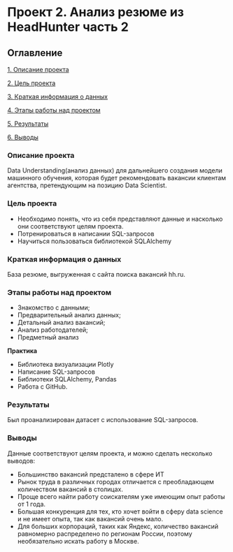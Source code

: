 # Проект 2. Анализ резюме из HeadHunter часть 2

## Оглавление
[1. Описание проекта](https://github.com/olga-chist/olga-data_science/tree/main/project_2/part_2)

[2. Цель проекта](https://github.com/olga-chist/olga-data_science/tree/main/project_2/part_2)

[3. Краткая информация о данных](https://github.com/olga-chist/olga-data_science/tree/main/project_2/part_2)

[4. Этапы работы над проектом](https://github.com/olga-chist/olga-data_science/tree/main/project_2/part_2)

[5. Результаты](https://github.com/olga-chist/olga-data_science/tree/main/project_2/part_2)

[6. Выводы](https://github.com/olga-chist/olga-data_science/tree/main/project_2/part_2)

### Описание проекта 

Data Understanding(анализ данных) для дальнейшего создания модели машинного обучения, которая будет рекомендовать вакансии клиентам агентства, претендующим на позицию Data Scientist.

### Цель проекта
* Необходимо понять, что из себя представляют данные и насколько они соответствуют целям проекта.
* Потренироваться в написании SQL-запросов
* Научиться пользоваться библиотекой SQLAlchemy

### Краткая информация о данных
База резюме, выгруженная с сайта поиска вакансий hh.ru.

### Этапы работы над проектом
* Знакомство с данными;
* Предварительный анализ данных;
* Детальный анализ вакансий;
* Анализ работодателей;
* Предметный анализ


**Практика**
- Библиотека визуализации Plotly
- Написание SQL-запросов
- Библиотеки SQLAlchemy, Pandas
- Работа с GitHub.

### Результаты
Был проанализирован датасет с использование SQL-запросов.

### Выводы
Данные соответствуют целям проекта, и можно сделать несколько выводов:
* Большинство вакансий предсталено в сфере ИТ 
* Рынок труда в различных городах отличается с преобладающем количеством вакансий в столицах.
* Проще всего найти работу соискателям уже имеющим опыт работы  от 1 года.
* Большая конкуренция для тех, кто хочет войти в сферу data science и не имеет опыта, так как вакансий очень мало.
* Для больших корпораций, таких как Яндекс, количество вакансий равномерно распределено по регионам России, поэтому необязательно искать работу в Москве.
